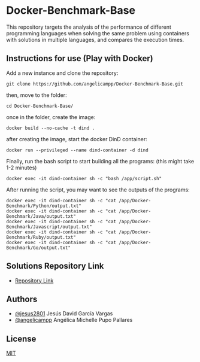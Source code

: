 # Docker-Benchmark-Base
This repository targets the analysis of the performance of different programming languages ​​when solving the same problem using containers with solutions in multiple languages,  and compares the execution times.

## Instructions for use (Play with Docker)
Add a new instance and clone the repository:
```
git clone https://github.com/angelicampp/Docker-Benchmark-Base.git
```

then, move to the folder:
```
cd Docker-Benchmark-Base/
```

once in the folder, create the image:
```
docker build --no-cache -t dind .
```

after creating the image, start the docker DinD container: 
```
docker run --privileged --name dind-container -d dind
```

Finally, run the bash script to start building all the programs: (this might take 1-2 minutes)
```
docker exec -it dind-container sh -c "bash /app/script.sh"
```

After running the script, you may want to see the outputs of the programs:
```
docker exec -it dind-container sh -c "cat /app/Docker-Benchmark/Python/output.txt"
docker exec -it dind-container sh -c "cat /app/Docker-Benchmark/Java/output.txt"
docker exec -it dind-container sh -c "cat /app/Docker-Benchmark/Javascript/output.txt"
docker exec -it dind-container sh -c "cat /app/Docker-Benchmark/Ruby/output.txt"
docker exec -it dind-container sh -c "cat /app/Docker-Benchmark/Go/output.txt"
```

## Solutions Repository Link

- [Repository Link](https://github.com/angelicampp/Docker-Benchmark.git)

## Authors

- [@jesus2801](https://github.com/jesus2801) Jesús David García Vargas
- [@angelicampp](https://github.com/angelicampp) Angélica Michelle Pupo Pallares

## License

[MIT](https://choosealicense.com/licenses/mit/)

